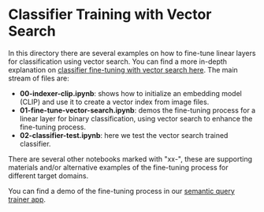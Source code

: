 # Classifier Training with Vector Search

In this directory there are several examples on how to fine-tune linear layers for classification using vector search. You can find a more in-depth explanation on [classifier fine-tuning with vector search here](https://www.pinecone.io/learn/classifier-train-vector-search/). The main stream of files are:

* **00-indexer-clip.ipynb**: shows how to initialize an embedding model (CLIP) and use it to create a vector index from image files.
* **01-fine-tune-vector-search.ipynb**: demos the fine-tuning process for a linear layer for binary classification, using vector search to enhance the fine-tuning process.
* **02-classifier-test.ipynb**: here we test the vector search trained classifier.

There are several other notebooks marked with "xx-", these are supporting materials and/or alternative examples of the fine-tuning process for different target domains.

You can find a demo of the fine-tuning process in our [semantic query trainer app](https://huggingface.co/spaces/pinecone/semantic-query-trainer).

